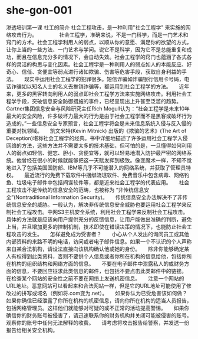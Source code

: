 # she-gon-001

渗透培训第一课
社工的简介
社会工程攻击，是一种利用"社会工程学" 来实施的网络攻击行为。
　　　　社会工程学，准确来说，不是一门科学，而是一门艺术和窍门的方术。社会工程学利用人的弱点，以顺从你的意愿、满足你的欲望的方式，让你上当的一些方法、一门艺术与学问。说它不是科学，因为它不是总能重复和成功，而且在信息充分多的情况下，会自动失效。社会工程学的窍门也蕴涵了各式各样的灵活的构思与变化因素。社会工程学是一种利用人的弱点如人的本能反应、好奇心、信任、贪便宜等弱点进行诸如欺骗、伤害等危害手段，获取自身利益的手法。　　现实中运用社会工程学的犯罪很多。短信诈骗如诈骗银行信用卡号码，电话诈骗如以知名人士的名义去推销诈骗等，都运用到社会工程学的方法。　　近年来，更多的黑客转向利用人的弱点即社会工程学方法来实施网络攻击。利用社会工程学手段，突破信息安全防御措施的事件，已经呈现出上升甚至泛滥的趋势。　　Gartner集团信息安全与风险研究主任Rich Mogull认为：“社会工程学是未来10年最大的安全风险，许多破坏力最大的行为是由于社会工程学而不是黑客或破坏行为造成的。”一些信息安全专家预言，社会工程学将会是未来信息系统入侵与反入侵的重要对抗领域。　　凯文米特(Kevin Mitnick) 出版的《欺骗的艺术》(The Art of Deception)堪称社会工程学的经典。书中详细地描述了许多运用社会工程学入侵网络的方法，这些方法并不需要太多的技术基础，但可怕的是，一旦懂得如何利用人的弱点如轻信、健忘、胆小、贪便宜等，就可以轻易地潜入防护最严密的网络系统。他曾经在很小的时候就能够把这一天赋发挥到极致。像变魔术一样，不知不觉地进入了包括美国国防部、IBM等几乎不可能潜入的网络系统，并获取了管理员特权。　　最近流行的免费下载软件中捆绑流氓软件、免费音乐中包含病毒、网络钓鱼、垃圾电子邮件中包括间谍软件等，都是近来社会工程学的代表应用。　　社会工程攻击不是传统的信息安全的范畴，也被称为 “非传统信息安全”(Nontraditional Information Security)。　　传统信息安全办法解决不了非传统信息安全的威胁。一般认为，解决非传统信息安全威胁也要运用社会工程学来反制社会工程攻击。中网S3主机安全系统，利用社会工程学来反制社会工程攻击。具体的方法就是应该向用户提供充分的反馈信息，让用户能做出准确的判断，避免上当，并且增加更多的控制机制，技术即使在错误决策的情况下，也能防止社会工程攻击的发生。　　怎样避免成为受害者？　　小心从个人发出的询问员工或其他内部资料的来路不明的电话，访问或者电子邮件信息。如果一个不认识的个人声称来自某合法机构，请设法直接向该机构确认他或她的身份。　　除非你能够确定某人有权得到此类资料，否则不要供个人信息或者你所在机构的信息给他，包括你所在机构的组织结构和网络方面的信息。　　不要在电子邮件中泄露私人的或财务方面的信息，不要回应征求此类信息的邮件，也包括不要点击此类邮件中的链接。　　在检查某个网站的安全性之前不要在网络上发送机密信息。　　注意一个网站的URL地址。恶意网站可以看起来和合法网站一样，但是它的URL地址可能使用了修改过的拼写或域名（例如将.com变为.net）。　　如果你认为已受危害该如何做？　　如果你确信已经泄露了你所在机构的机密信息，请向你所在机构的适当人员报告，包括网络管理员。这样他们就能够对可疑的或不正常的活动提高警惕。　　如果你确信你的财务账号被侵害了，请迅速联系你的财务机构并关闭可能被侵害的账号。观察你的账号中任何无法解释的收费。　　请考虑将攻击报告给警察，并发送一份报告给相关安全机构。

